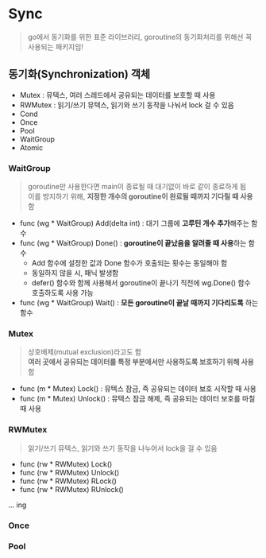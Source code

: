 # Sync
> go에서 동기화를 위한 표준 라이브러리, goroutine의 동기화처리를 위해선 꼭 사용되는 패키지임!

## 동기화(Synchronization) 객체
+ Mutex : 뮤텍스, 여러 스레드에서 공유되는 데이터를 보호할 때 사용
+ RWMutex : 읽기/쓰기 뮤텍스, 읽기와 쓰기 동작을 나눠서 lock 걸 수 있음
+ Cond
+ Once
+ Pool
+ WaitGroup
+ Atomic

### WaitGroup
> goroutine만 사용한다면 main이 종료될 때 대기없이 바로 같이 종료하게 됨   
> 이를 방지하기 위해, **지정한 개수의 goroutine이 완료될 때까지 기다릴 때 사용**함

+ func (wg * WaitGroup) Add(delta int) : 대기 그룹에 **고루틴 개수 추가**해주는 함수
+ func (wg * WaitGroup) Done() : **goroutine이 끝났음을 알려줄 때 사용**하는 함수
   + Add 함수에 설정한 값과 Done 함수가 호출되는 횟수는 동일해야 함
   + 동일하지 않을 시, 패닉 발생함
   + defer() 함수와 함께 사용해서 goroutine이 끝나기 직전에 wg.Done() 함수 호출하도록 사용 가능
+ func (wg * WaitGroup) Wait() : **모든 goroutine이 끝날 때까지 기다리도록** 하는 함수
   

### Mutex
> 상호배제(mutual exclusion)라고도 함   
> **여러 곳에서 공유되는 데이터를 특정 부분에서만 사용하도록 보호하기 위해 사용** 함

+ func (m * Mutex) Lock() : 뮤텍스 잠금, 즉 공유되는 데이터 보호 시작할 때 사용
+ func (m * Mutex) Unlock() : 뮤텍스 잠금 해제, 즉 공유되는 데이터 보호를 마칠 때 사용

### RWMutex
> 읽기/쓰기 뮤텍스, 읽기와 쓰기 동작을 나누어서 lock을 걸 수 있음

+ func (rw * RWMutex) Lock()
+ func (rw * RWMutex) Unlock()
+ func (rw * RWMutex) RLock()
+ func (rw * RWMutex) RUnlock()

... ing

### Once

### Pool

